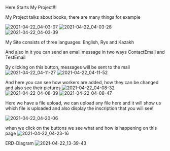 



Here Starts My Project!!!

My Project talks about books, there are many things for example

![2021-04-22_04-03-07](https://user-images.githubusercontent.com/78431912/115626754-c0ddb100-a31f-11eb-9300-353d80f067f4.png)
![2021-04-22_04-03-28](https://user-images.githubusercontent.com/78431912/115626759-c2a77480-a31f-11eb-979c-35e79622986e.png)
![2021-04-22_04-03-39](https://user-images.githubusercontent.com/78431912/115626778-c804bf00-a31f-11eb-82b0-f452ccda8814.png)

My Site consists of three languages: English, Rys and Kazakh

And also in it you can send an email message in two ways ContactEmail and TestEmail


By clicking on this button, messages will be sent to the mail
![2021-04-22_04-11-27](https://user-images.githubusercontent.com/78431912/115627488-eae3a300-a320-11eb-9c89-bdb28ff14ef8.png)
![2021-04-22_04-11-52](https://user-images.githubusercontent.com/78431912/115627497-ee772a00-a320-11eb-8e81-94f20c260496.png)




And here you can see how workers are added, how they can be changed and also see their pictures
![2021-04-22_04-08-32](https://user-images.githubusercontent.com/78431912/115627683-3dbd5a80-a321-11eb-8baa-77c1926879fb.png)
![2021-04-22_04-08-39](https://user-images.githubusercontent.com/78431912/115627688-3f871e00-a321-11eb-81c9-7a0ce7c83b89.png)
![2021-04-22_04-08-47](https://user-images.githubusercontent.com/78431912/115627692-40b84b00-a321-11eb-9448-2fadbd8a9104.png)

Here we have a file upload, we can upload any file here and it will show us which file is uploaded and also display the inscription that you will see!

![2021-04-22_04-20-06](https://user-images.githubusercontent.com/78431912/115628204-174bef00-a322-11eb-8bee-adbfd72a3f8e.png)



when we click on the buttons we see what and how is happening on this page
![2021-04-22_04-23-16](https://user-images.githubusercontent.com/78431912/115628481-832e5780-a322-11eb-85a7-17755c1805b2.png)




ERD-Diagram
![2021-04-22_13-39-43](https://user-images.githubusercontent.com/78431912/115675372-59038680-a370-11eb-8d9d-b1ab14a2e078.png)


